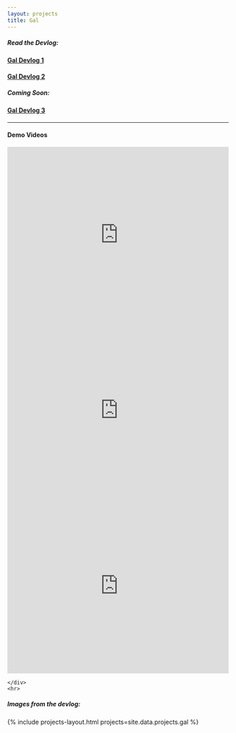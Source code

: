 ```yaml
---
layout: projects
title: Gal
---
```


<div class="center">
<h5>Read the Devlog:</h5>
<h4><a href="{{ site.baseurl }}/blog/gal-dev-log-1">Gal Devlog 1</a></h4>
<h4><a href="{{ site.baseurl }}/blog/gal-dev-log-2">Gal Devlog 2</a></h4>
<h5>Coming Soon:</h5>
<h4><a href="{{ site.baseurl }}/blog/gal-dev-log-3">Gal Devlog 3</a></h4>
<hr>
<div class="col-lg-12">
        <h4>Demo Videos</h4>
        <div class="iframe-border">
  <iframe width="100%" height="400" src="https://www.youtube.com/embed/tzEoc89jLjY?si=DV5msCV0-Xeq4_Iy"
      title="YouTube video player" frameborder="0"
      allow="accelerometer; autoplay; clipboard-write; encrypted-media; gyroscope; picture-in-picture; web-share"
      allowfullscreen>
  </iframe>
  </div>
        <div class="iframe-border">
            <iframe width="100%" height="400" src="https://www.youtube.com/embed/01thEJaXwEs?si=DV5msCV0-Xeq4_Iy"
                title="YouTube video player" frameborder="0"
                allow="accelerometer; autoplay; clipboard-write; encrypted-media; gyroscope; picture-in-picture; web-share"
                allowfullscreen>
            </iframe>        
        </div>
        <div class="iframe-border">
            <iframe width="100%" height="400" src="https://www.youtube.com/embed/Hy1No7ok5Zk?si=DV5msCV0-Xeq4_Iy"
                title="YouTube video player" frameborder="0"
                allow="accelerometer; autoplay; clipboard-write; encrypted-media; gyroscope; picture-in-picture; web-share"
                allowfullscreen>
            </iframe>            
        </div>
        
    </div>
    <hr>
<h5>Images from the devlog:</h5>
{% include projects-layout.html projects=site.data.projects.gal %}

</div>